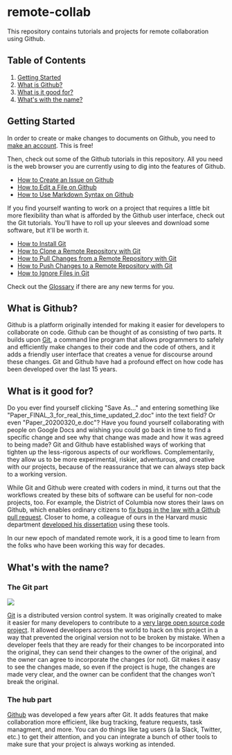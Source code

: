 # remote-collab

This repository contains tutorials and projects for remote collaboration using Github.

## Table of Contents

1. [Getting Started](#getting-started)
2. [What is Github?](#what-is-github)
3. [What is it good for?](#what-is-it-good-for)
4. [What's with the name?](#whats-with-the-name)

## Getting Started

In order to create or make changes to documents on Github, you need to [make an account](Tutorials/Accounts.md). This is free!

Then, check out some of the Github tutorials in this repository. All you need is the web browser you are currently using to dig into the features of Github.

- [How to Create an Issue on Github](Tutorials/Issues.md)
- [How to Edit a File on Github](Tutorials/Files.md)
- [How to Use Markdown Syntax on Github](Tutorials/Markdown.md)

If you find yourself wanting to work on a project that requires a little bit more flexibility than what is afforded by the Github user interface, check out the Git tutorials. You'll have to roll up your sleeves and download some software, but it'll be worth it.

- [How to Install Git](Tutorials/InstallGit.md)
- [How to Clone a Remote Repository with Git](Tutorials/Clone.md)
- [How to Pull Changes from a Remote Repository with Git](Tutorials/Pull.md)
- [How to Push Changes to a Remote Repository with Git](Tutorials/Push.md)
- [How to Ignore Files in Git](Tutorials/Ignore.md)

Check out the [Glossary](Glossary.md) if there are any new terms for you.

## What is Github?

Github is a platform originally intended for making it easier for developers to collaborate on code. Github can be thought of as consisting of two parts. It builds upon [Git](https://git-scm.com), a command line program that allows programmers to safely and efficiently make changes to their code and the code of others, and it adds a friendly user interface that creates a venue for discourse around these changes. Git and Github have had a profound effect on how code has been developed over the last 15 years.

## What is it good for?

Do you ever find yourself clicking "Save As…" and entering something like "Paper\_FINAL\_3\_for\_real\_this\_time\_updated\_2.doc" into the text field? Or even "Paper\_20200320\_e.doc"? Have you found yourself collaborating with people on Google Docs and wishing you could go back in time to find a specific change and see why that change was made and how it was agreed to being made? Git and Github have established ways of working that tighten up the less-rigorous aspects of our workflows. Complementarily, they allow us to be more experimental, riskier, adventurous, and creative with our projects, because of the reassurance that we can always step back to a working version.

While Git and Github were created with coders in mind, it turns out that the workflows created by these bits of software can be useful for non-code projects, too. For example, the District of Columbia now stores their laws on Github, which enables ordinary citizens to [fix bugs in the law with a Github pull request](https://arstechnica.com/tech-policy/2018/11/how-i-changed-the-law-with-a-github-pull-request/). Closer to home, a colleague of ours in the Harvard music department [developed his dissertation](https://github.com/josiah-wolf-oberholtzer/dissertation) using these tools.

In our new epoch of mandated remote work, it is a good time to learn from the folks who have been working this way for decades.

## What's with the name?

### The Git part

![](https://www.nobledesktop.com/image/gitresources/git-branches-merge.png)

[Git](https://git-scm.com) is a distributed version control system. It was originally created to make it easier for many developers to contribute to a [very large open source code project](https://www.linux.org). It allowed developers across the world to hack on this project in a way that prevented the original version not to be broken by mistake. When a developer feels that they are ready for their changes to be incorporated into the original, they can send their changes to the owner of the original, and the owner can agree to incorporate the changes (or not). Git makes it easy to see the changes made, so even if the project is huge, the changes are made very clear, and the owner can be confident that the changes won't break the original.

### The hub part

[Github](https://github.com) was developed a few years after Git. It adds features that make collaboration more efficient, like bug tracking, feature requests, task managment, and more. You can do things like tag users (à la Slack, Twitter, etc.) to get their attention, and you can integrate a bunch of other tools to make sure that your project is always working as intended.
